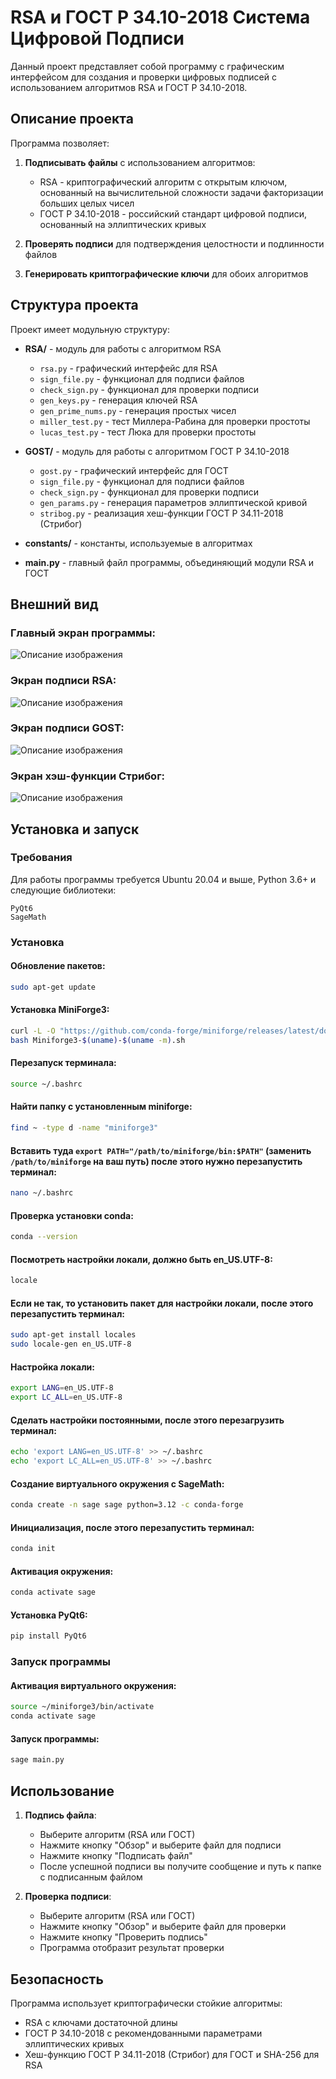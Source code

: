 # RSA и ГОСТ Р 34.10-2018 Система Цифровой Подписи

Данный проект представляет собой программу с графическим интерфейсом для создания и проверки цифровых подписей с использованием алгоритмов RSA и ГОСТ Р 34.10-2018.

## Описание проекта

Программа позволяет:

1. **Подписывать файлы** с использованием алгоритмов:
   - RSA - криптографический алгоритм с открытым ключом, основанный на вычислительной сложности задачи факторизации больших целых чисел
   - ГОСТ Р 34.10-2018 - российский стандарт цифровой подписи, основанный на эллиптических кривых

2. **Проверять подписи** для подтверждения целостности и подлинности файлов

3. **Генерировать криптографические ключи** для обоих алгоритмов

## Структура проекта

Проект имеет модульную структуру:

- **RSA/** - модуль для работы с алгоритмом RSA
  - `rsa.py` - графический интерфейс для RSA
  - `sign_file.py` - функционал для подписи файлов
  - `check_sign.py` - функционал для проверки подписи
  - `gen_keys.py` - генерация ключей RSA
  - `gen_prime_nums.py` - генерация простых чисел
  - `miller_test.py` - тест Миллера-Рабина для проверки простоты
  - `lucas_test.py` - тест Люка для проверки простоты

- **GOST/** - модуль для работы с алгоритмом ГОСТ Р 34.10-2018
  - `gost.py` - графический интерфейс для ГОСТ
  - `sign_file.py` - функционал для подписи файлов
  - `check_sign.py` - функционал для проверки подписи
  - `gen_params.py` - генерация параметров эллиптической кривой
  - `stribog.py` - реализация хеш-функции ГОСТ Р 34.11-2018 (Стрибог)

- **constants/** - константы, используемые в алгоритмах

- **main.py** - главный файл программы, объединяющий модули RSA и ГОСТ

## Внешний вид

### Главный экран программы:

![Описание изображения](images/main_screen.png)

### Экран подписи RSA:

![Описание изображения](images/RSA_screen.png)

### Экран подписи GOST:

![Описание изображения](images/GOST_screen.png)

### Экран хэш-функции Стрибог:

![Описание изображения](images/hash_screen.png)

## Установка и запуск

### Требования

Для работы программы требуется Ubuntu 20.04 и выше, Python 3.6+ и следующие библиотеки:

```
PyQt6
SageMath
```

### Установка

#### Обновление пакетов:
```bash
sudo apt-get update
```

#### Установка MiniForge3:
```bash
curl -L -O "https://github.com/conda-forge/miniforge/releases/latest/download/Miniforge3-$(uname)-$(uname -m).sh"
bash Miniforge3-$(uname)-$(uname -m).sh
```

#### Перезапуск терминала:
```bash
source ~/.bashrc
```

#### Найти папку с установленным miniforge:
```bash
find ~ -type d -name "miniforge3" 
```

#### Вставить туда `export PATH="/path/to/miniforge/bin:$PATH"` (заменить `/path/to/miniforge` на ваш путь) после этого нужно перезапустить терминал:
```bash
nano ~/.bashrc
```

#### Проверка установки conda:
```bash
conda --version
```

#### Посмотреть настройки локали, должно быть en_US.UTF-8:
```bash
locale
```

#### Если не так, то установить пакет для настройки локали, после этого перезапустить терминал:
```bash
sudo apt-get install locales
sudo locale-gen en_US.UTF-8
```

#### Настройка локали:
```bash
export LANG=en_US.UTF-8
export LC_ALL=en_US.UTF-8
```

#### Сделать настройки постоянными, после этого перезагрузить терминал:
```bash
echo 'export LANG=en_US.UTF-8' >> ~/.bashrc
echo 'export LC_ALL=en_US.UTF-8' >> ~/.bashrc
```

#### Создание виртуального окружения с SageMath:
```bash
conda create -n sage sage python=3.12 -c conda-forge
```

#### Инициализация, после этого перезапустить терминал:
```bash
conda init
```

#### Активация окружения:
```bash
conda activate sage
```

#### Установка PyQt6:
```bash
pip install PyQt6
```

### Запуск программы
#### Активация виртуального окружения:
```bash
source ~/miniforge3/bin/activate
conda activate sage
```
#### Запуск программы:
```bash
sage main.py
```

## Использование

1. **Подпись файла**:
   - Выберите алгоритм (RSA или ГОСТ)
   - Нажмите кнопку "Обзор" и выберите файл для подписи
   - Нажмите кнопку "Подписать файл"
   - После успешной подписи вы получите сообщение и путь к папке с подписанным файлом

2. **Проверка подписи**:
   - Выберите алгоритм (RSA или ГОСТ)
   - Нажмите кнопку "Обзор" и выберите файл для проверки
   - Нажмите кнопку "Проверить подпись"
   - Программа отобразит результат проверки

## Безопасность

Программа использует криптографически стойкие алгоритмы:
- RSA с ключами достаточной длины
- ГОСТ Р 34.10-2018 с рекомендованными параметрами эллиптических кривых
- Хеш-функцию ГОСТ Р 34.11-2018 (Стрибог) для ГОСТ и SHA-256 для RSA
